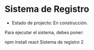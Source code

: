 <h1> Sistema de Registro </h1>

- Estado de projecto: En construcción.

Para ejecutar el sistema, debes poner:

npm install react
Sistema de registro 2
